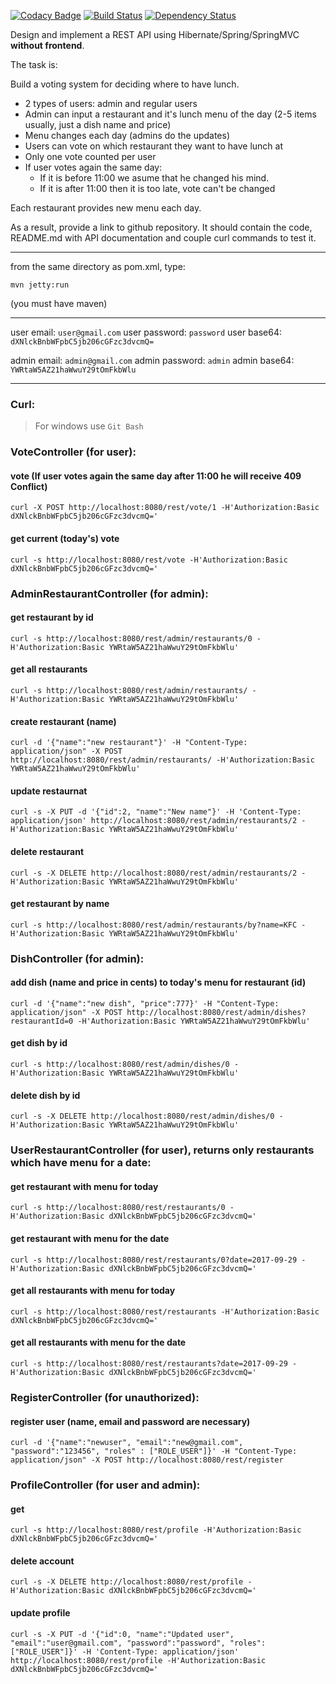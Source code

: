 [![Codacy Badge](https://api.codacy.com/project/badge/Grade/b76156f45d66430a9b6d9cfd97026f85)](https://www.codacy.com/app/vlad-kucher/RestaurantVoting?utm_source=github.com&amp;utm_medium=referral&amp;utm_content=vlad-kucher/RestaurantVoting&amp;utm_campaign=Badge_Grade)
[![Build Status](https://travis-ci.org/vlad-kucher/RestaurantVoting.svg?branch=master)](https://travis-ci.org/vlad-kucher/RestaurantVoting)
[![Dependency Status](https://www.versioneye.com/user/projects/59d978d815f0d7004b3e737c/badge.svg?style=flat-square)](https://www.versioneye.com/user/projects/59d978d815f0d7004b3e737c)

Design and implement a REST API using Hibernate/Spring/SpringMVC **without frontend**.

The task is:

Build a voting system for deciding where to have lunch.

 * 2 types of users: admin and regular users
 * Admin can input a restaurant and it's lunch menu of the day (2-5 items usually, just a dish name and price)
 * Menu changes each day (admins do the updates)
 * Users can vote on which restaurant they want to have lunch at
 * Only one vote counted per user
 * If user votes again the same day:
    - If it is before 11:00 we asume that he changed his mind.
    - If it is after 11:00 then it is too late, vote can't be changed

Each restaurant provides new menu each day.

As a result, provide a link to github repository. It should contain the code, README.md with API documentation and couple curl commands to test it.

-----------------------------

from the same directory as pom.xml, type:

`mvn jetty:run`

(you must have maven)

-----------------------------

user email: `user@gmail.com`
user password: `password`
user base64: `dXNlckBnbWFpbC5jb206cGFzc3dvcmQ=`

admin email: `admin@gmail.com`
admin password: `admin`
admin base64: `YWRtaW5AZ21haWwuY29tOmFkbWlu`

-----------------------------

### Curl:
> For windows use `Git Bash`


### VoteController (for user):

#### vote (If user votes again the same day after 11:00 he will receive 409 Conflict)
`curl -X POST http://localhost:8080/rest/vote/1 -H'Authorization:Basic dXNlckBnbWFpbC5jb206cGFzc3dvcmQ='`

#### get current (today's) vote
`curl -s http://localhost:8080/rest/vote -H'Authorization:Basic dXNlckBnbWFpbC5jb206cGFzc3dvcmQ='`


### AdminRestaurantController (for admin):

#### get restaurant by id
`curl -s http://localhost:8080/rest/admin/restaurants/0 -H'Authorization:Basic YWRtaW5AZ21haWwuY29tOmFkbWlu'`

#### get all restaurants
`curl -s http://localhost:8080/rest/admin/restaurants/ -H'Authorization:Basic YWRtaW5AZ21haWwuY29tOmFkbWlu'`

#### create restaurant (name)
`curl -d '{"name":"new restaurant"}' -H "Content-Type: application/json" -X POST http://localhost:8080/rest/admin/restaurants/ -H'Authorization:Basic YWRtaW5AZ21haWwuY29tOmFkbWlu'`

#### update restaurnat
`curl -s -X PUT -d '{"id":2, "name":"New name"}' -H 'Content-Type: application/json' http://localhost:8080/rest/admin/restaurants/2 -H'Authorization:Basic YWRtaW5AZ21haWwuY29tOmFkbWlu'`

#### delete restaurant
`curl -s -X DELETE http://localhost:8080/rest/admin/restaurants/2 -H'Authorization:Basic YWRtaW5AZ21haWwuY29tOmFkbWlu'`

#### get restaurant by name
`curl -s http://localhost:8080/rest/admin/restaurants/by?name=KFC -H'Authorization:Basic YWRtaW5AZ21haWwuY29tOmFkbWlu'`


### DishController (for admin):

#### add dish (name and price in cents) to today's menu for restaurant (id) 
`curl -d '{"name":"new dish", "price":777}' -H "Content-Type: application/json" -X POST http://localhost:8080/rest/admin/dishes?restaurantId=0 -H'Authorization:Basic YWRtaW5AZ21haWwuY29tOmFkbWlu'`

#### get dish by id
`curl -s http://localhost:8080/rest/admin/dishes/0 -H'Authorization:Basic YWRtaW5AZ21haWwuY29tOmFkbWlu'`

#### delete dish by id
`curl -s -X DELETE http://localhost:8080/rest/admin/dishes/0 -H'Authorization:Basic YWRtaW5AZ21haWwuY29tOmFkbWlu'`


### UserRestaurantController (for user), returns only restaurants which have menu for a date:

#### get restaurant with menu for today
`curl -s http://localhost:8080/rest/restaurants/0 -H'Authorization:Basic dXNlckBnbWFpbC5jb206cGFzc3dvcmQ='`

#### get restaurant with menu for the date
`curl -s http://localhost:8080/rest/restaurants/0?date=2017-09-29 -H'Authorization:Basic dXNlckBnbWFpbC5jb206cGFzc3dvcmQ='`

#### get all restaurants with menu for today
`curl -s http://localhost:8080/rest/restaurants -H'Authorization:Basic dXNlckBnbWFpbC5jb206cGFzc3dvcmQ='`

#### get all restaurants with menu for the date
`curl -s http://localhost:8080/rest/restaurants?date=2017-09-29 -H'Authorization:Basic dXNlckBnbWFpbC5jb206cGFzc3dvcmQ='`


### RegisterController (for unauthorized):

#### register user (name, email and password are necessary)
`curl -d '{"name":"newuser", "email":"new@gmail.com", "password":"123456", "roles" : ["ROLE_USER"]}' -H "Content-Type: application/json" -X POST http://localhost:8080/rest/register`


### ProfileController (for user and admin):

#### get
`curl -s http://localhost:8080/rest/profile -H'Authorization:Basic dXNlckBnbWFpbC5jb206cGFzc3dvcmQ='`

#### delete account
`curl -s -X DELETE http://localhost:8080/rest/profile -H'Authorization:Basic dXNlckBnbWFpbC5jb206cGFzc3dvcmQ='`

#### update profile
`curl -s -X PUT -d '{"id":0, "name":"Updated user", "email":"user@gmail.com", "password":"password", "roles":["ROLE_USER"]}' -H 'Content-Type: application/json' http://localhost:8080/rest/profile -H'Authorization:Basic dXNlckBnbWFpbC5jb206cGFzc3dvcmQ='`
